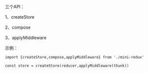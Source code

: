 三个API：

1、createStore

2、compose

3、applyMiddleware

示例：
```
import {createStore,compose,applyMiddleware} from './mini-redux'

const store = createStore(reducer,applyMiddleware(thunk))
```

